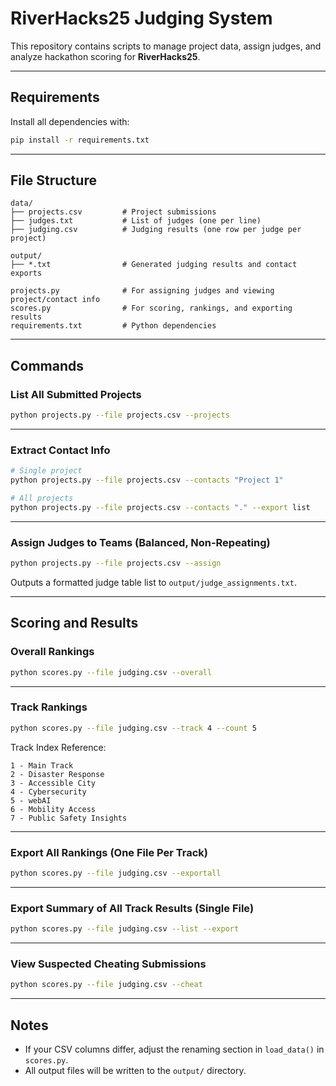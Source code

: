 # RiverHacks25 Judging System

This repository contains scripts to manage project data, assign judges, and analyze hackathon scoring for **RiverHacks25**.

---

## Requirements

Install all dependencies with:

```bash
pip install -r requirements.txt
```

---

## File Structure

```
data/
├── projects.csv         # Project submissions
├── judges.txt           # List of judges (one per line)
├── judging.csv          # Judging results (one row per judge per project)

output/
├── *.txt                # Generated judging results and contact exports

projects.py              # For assigning judges and viewing project/contact info
scores.py                # For scoring, rankings, and exporting results
requirements.txt         # Python dependencies
```

---

## Commands

### List All Submitted Projects

```bash
python projects.py --file projects.csv --projects
```

---

### Extract Contact Info

```bash
# Single project
python projects.py --file projects.csv --contacts "Project 1"

# All projects
python projects.py --file projects.csv --contacts "." --export list
```

---

### Assign Judges to Teams (Balanced, Non-Repeating)

```bash
python projects.py --file projects.csv --assign
```

Outputs a formatted judge table list to `output/judge_assignments.txt`.

---

## Scoring and Results

### Overall Rankings

```bash
python scores.py --file judging.csv --overall
```

---

### Track Rankings

```bash
python scores.py --file judging.csv --track 4 --count 5
```

Track Index Reference:
```
1 - Main Track
2 - Disaster Response
3 - Accessible City
4 - Cybersecurity
5 - webAI
6 - Mobility Access
7 - Public Safety Insights
```

---

### Export All Rankings (One File Per Track)

```bash
python scores.py --file judging.csv --exportall
```

---

### Export Summary of All Track Results (Single File)

```bash
python scores.py --file judging.csv --list --export
```

---

### View Suspected Cheating Submissions

```bash
python scores.py --file judging.csv --cheat
```

---

## Notes

- If your CSV columns differ, adjust the renaming section in `load_data()` in `scores.py`.
- All output files will be written to the `output/` directory.

